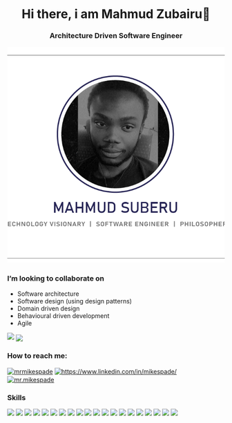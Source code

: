 <h1 align="center">Hi there, i am Mahmud Zubairu👋</h1> 
<h3 align="center">Architecture Driven Software Engineer</h3>
<p align="center" style="margin-bottom: 0;"><img src="https://github.com/merhmood/merhmood/blob/main/GITHUB-BANNER.png?raw=true" width="750" height="500" style="object-fit: cover"></p>
<h3>I’m looking to collaborate on</h3>
<ul>
<li>Software architecture</li>
<li>Software design (using design patterns)</li>
<li>Domain driven design</li>
<li>Behavioural driven development</li></li>
<li>Agile</li>
</ul>

<img src="https://github-readme-stats.vercel.app/api?username=merhmood">
<img align="center" src="https://github-readme-streak-stats.herokuapp.com/?user=merhmood"/>

<h3 align="left">How to reach me:</h3>
<p align="left">
<a href="https://twitter.com/merh_mood" target="_blank"><img align="center" src="https://raw.githubusercontent.com/rahuldkjain/github-profile-readme-generator/master/src/images/icons/Social/twitter.svg" alt="mrmikespade" height="30" width="40" /></a>
<a href="https://www.linkedin.com/in/mahmud-suberu-684020235/" target="_blank"><img align="center" src="https://raw.githubusercontent.com/rahuldkjain/github-profile-readme-generator/master/src/images/icons/Social/linked-in-alt.svg" alt="https://www.linkedin.com/in/mikespade/" height="30" width="40" /></a>
<a href="https://www.instagram.com/merh_mood/" target="_blank"><img align="center" src="https://raw.githubusercontent.com/rahuldkjain/github-profile-readme-generator/master/src/images/icons/Social/instagram.svg" alt="mr.mikespade" height="30" width="40" /></a>
</p>

<h3>Skills</h3>
<p>
<img src="https://img.shields.io/badge/react-%2320232a.svg?style=for-the-badge&logo=react&logoColor=%2361DAFB"> <img src="https://img.shields.io/badge/redux-%23593d88.svg?style=for-the-badge&logo=redux&logoColor=white"> <img src="https://img.shields.io/badge/redux-%23593d88.svg?style=for-the-badge&logo=redux&logoColor=white"> <img src="https://img.shields.io/badge/node.js-6DA55F?style=for-the-badge&logo=node.js&logoColor=white"> <img src="https://img.shields.io/badge/express.js-%23404d59.svg?style=for-the-badge&logo=express&logoColor=%2361DAFB"> <img src="https://img.shields.io/badge/SASS-hotpink.svg?style=for-the-badge&logo=SASS&logoColor=white"> <img src="https://img.shields.io/badge/vuejs-%2335495e.svg?style=for-the-badge&logo=vuedotjs&logoColor=%234FC08D"> <img src="https://img.shields.io/badge/JWT-black?style=for-the-badge&logo=JSON%20web%20tokens"> <img src="https://img.shields.io/badge/JWT-black?style=for-the-badge&logo=JSON%20web%20tokens"> <img src="https://img.shields.io/badge/nestjs-%23E0234E.svg?style=for-the-badge&logo=nestjs&logoColor=white"> <img src="https://img.shields.io/badge/typescript-%23007ACC.svg?style=for-the-badge&logo=typescript&logoColor=white"> <img src="https://img.shields.io/badge/c++-%2300599C.svg?style=for-the-badge&logo=c%2B%2B&logoColor=white"> <img src="https://img.shields.io/badge/docker-%230db7ed.svg?style=for-the-badge&logo=docker&logoColor=white"> <img src="https://img.shields.io/badge/github%20actions-%232671E5.svg?style=for-the-badge&logo=githubactions&logoColor=white"> <img src="https://img.shields.io/badge/jenkins-%232C5263.svg?style=for-the-badge&logo=jenkins&logoColor=white">  <img src="https://img.shields.io/badge/-mocha-%238D6748?style=for-the-badge&logo=mocha&logoColor=white">  <img src="https://img.shields.io/badge/-jest-%23C21325?style=for-the-badge&logo=jest&logoColor=white">  <img src="https://img.shields.io/badge/MongoDB-%234ea94b.svg?style=for-the-badge&logo=mongodb&logoColor=white">  <img src="https://img.shields.io/badge/postgres-%23316192.svg?style=for-the-badge&logo=postgresql&logoColor=white">   <img src="https://img.shields.io/badge/AWS-%23FF9900.svg?style=for-the-badge&logo=amazon-aws&logoColor=white">
</p>


<!--
**merhmood/merhmood** is a ✨ _special_ ✨ repository because its `README.md` (this file) appears on your GitHub profile.

Here are some ideas to get you started:

- 🔭 I’m currently working on ...
- 🌱 I’m currently learning ...
- 👯 I’m looking to collaborate on ...
- 🤔 I’m looking for help with ...
- 💬 Ask me about ...
- 📫 How to reach me: ...
- 😄 Pronouns: ...
- ⚡ Fun fact: ...
-->
